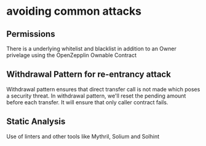 # avoiding common attacks

## Permissions
There is a underlying whitelist and blacklist in addition to an Owner privelage using the OpenZepplin Ownable Contract

## Withdrawal Pattern for re-entrancy attack
Withdrawal pattern ensures that direct transfer call is not made which poses a security threat.
In withdrawal pattern, we'll reset the pending amount before each transfer. It will ensure that only caller contract fails.

## Static Analysis
Use of linters and other tools like Mythril, Solium and Solhint



